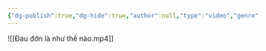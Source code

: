 ```yaml
---
{"dg-publish":true,"dg-hide":true,"author":null,"type":"video","genre":null,"tags":["motivation","hurt","life"],"title":"Đau đớn là như thế nào","permalink":"/ban-than/motivation/dau-don-la-nhu-the-nao/","hide":true,"dgPassFrontmatter":true}
---
```


![[Đau đớn là như thế nào.mp4]]

